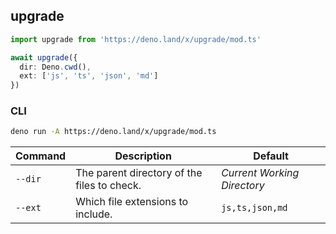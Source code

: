 ## upgrade

```ts
import upgrade from 'https://deno.land/x/upgrade/mod.ts'

await upgrade({
  dir: Deno.cwd(),
  ext: ['js', 'ts', 'json', 'md']
})
```

### CLI

```bash
deno run -A https://deno.land/x/upgrade/mod.ts
```

| Command | Description | Default |
| --- | --- | --- |
| `--dir` | The parent directory of the files to check. | *Current Working Directory* |
| `--ext` | Which file extensions to include. | `js,ts,json,md` |
